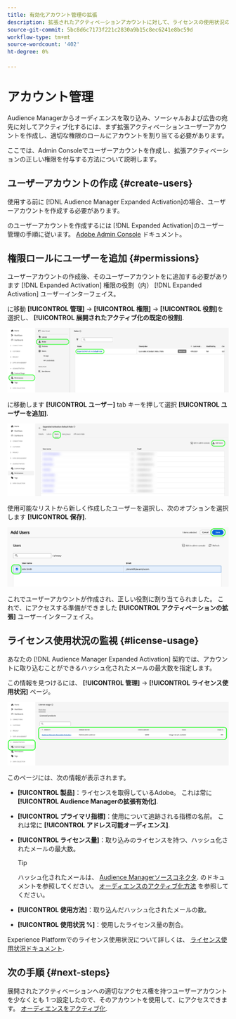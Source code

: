```yaml
---
title: 有効化アカウント管理の拡張
description: 拡張されたアクティベーションアカウントに対して、ライセンスの使用状況の監視や正しい権限の割り当てなどの管理タスクを実行する方法を説明します。
source-git-commit: 5bc8d6c7173f221c2830a9b15c8ec6241e8bc59d
workflow-type: tm+mt
source-wordcount: '402'
ht-degree: 0%

---
```



# アカウント管理

Audience Managerからオーディエンスを取り込み、ソーシャルおよび広告の宛先に対してアクティブ化するには、まず拡張アクティベーションユーザーアカウントを作成し、適切な権限のロールにアカウントを割り当てる必要があります。

ここでは、Admin Consoleでユーザーアカウントを作成し、拡張アクティベーションの正しい権限を付与する方法について説明します。

## ユーザーアカウントの作成 {#create-users}

使用する前に [!DNL Audience Manager Expanded Activation]の場合、ユーザーアカウントを作成する必要があります。

のユーザーアカウントを作成するには [!DNL Expanded Activation]のユーザー管理の手順に従います。 [Adobe Admin Console](https://helpx.adobe.com/jp/enterprise/using/manage-users-individually.html) ドキュメント。

## 権限ロールにユーザーを追加 {#permissions}

ユーザーアカウントの作成後、そのユーザーアカウントをに追加する必要があります [!DNL Expanded Activation] 権限の役割（内） [!DNL Expanded Activation] ユーザーインターフェイス。

に移動 **[!UICONTROL 管理]** -> **[!UICONTROL 権限]** -> **[!UICONTROL 役割]**&#x200B;を選択し、 **[!UICONTROL 展開されたアクティブ化の既定の役割]**.

![役割ページを示す、アクティベーションユーザーインターフェイスの拡張画像。](assets/expanded-activation-role.png)

に移動します **[!UICONTROL ユーザー]** tab キーを押して選択 **[!UICONTROL ユーザーを追加]**.

![「ユーザー」ページを示すアクティベーションのユーザーインターフェイス画像を拡張しました。](assets/add-users.png)

使用可能なリストから新しく作成したユーザーを選択し、次のオプションを選択します **[!UICONTROL 保存]**.

![ユーザーを追加ページを示す、アクティベーションユーザーインターフェイスの拡張画像。](assets/add-user.png)

これでユーザーアカウントが作成され、正しい役割に割り当てられました。 これで、にアクセスする準備ができました **[!UICONTROL アクティベーションの拡張]** ユーザーインターフェイス。

## ライセンス使用状況の監視 {#license-usage}

あなたの [!DNL Audience Manager Expanded Activation] 契約では、アカウントに取り込むことができるハッシュ化されたメールの最大数を指定します。

この情報を見つけるには、 **[!UICONTROL 管理]** -> **[!UICONTROL ライセンス使用状況]** ページ。

![ライセンス使用画面を示すアクティベーションユーザーインターフェイスの画像を拡張しました。](assets/license-usage.png)

このページには、次の情報が表示されます。

* **[!UICONTROL 製品]**：ライセンスを取得しているAdobe。 これは常に **[!UICONTROL Audience Managerの拡張有効化]**.
* **[!UICONTROL プライマリ指標]**：使用について追跡される指標の名前。 これは常に **[!UICONTROL アドレス可能オーディエンス]**.
* **[!UICONTROL ライセンス量]**：取り込みのライセンスを持つ、ハッシュ化されたメールの最大数。

  >[!TIP]
  >
  >ハッシュ化されたメールは、 [Audience Managerソースコネクタ](../sources/connectors/adobe-applications/audience-manager.md). のドキュメントを参照してください。 [オーディエンスのアクティブ化方法](activate-audiences.md) を参照してください。

* **[!UICONTROL 使用方法]**：取り込んだハッシュ化されたメールの数。
* **[!UICONTROL 使用状況 %]**：使用したライセンス量の割合。

Experience Platformでのライセンス使用状況について詳しくは、 [ライセンス使用状況ドキュメント](../dashboards/guides/license-usage.md).

## 次の手順 {#next-steps}

展開されたアクティベーションへの適切なアクセス権を持つユーザーアカウントを少なくとも 1 つ設定したので、そのアカウントを使用して、にアクセスできます。 [オーディエンスをアクティブ化](activate-audiences.md).
